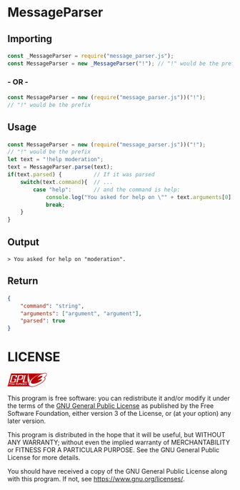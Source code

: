 # MessageParser
## Importing
```js
const _MessageParser = require("message_parser.js");
const MessageParser = new _MessageParser("!"); // "!" would be the prefix
```
### **- OR -**
```js
const MessageParser = new (require("message_parser.js"))("!"); 
// "!" would be the prefix
```
## Usage
```js
const MessageParser = new (require("message_parser.js"))("!"); 
// "!" would be the prefix
let text = "!help moderation";
text = MessageParser.parse(text);
if(text.parsed) {          // If it was parsed
    switch(text.command){  // ...
        case "help":       // and the command is help:
            console.log("You asked for help on \"" + text.arguments[0] + "\".");
            break;
    }
}
```
## Output
```
> You asked for help on "moderation".
```
## Return
```json
{
    "command": "string",
    "arguments": ["argument", "argument"],
    "parsed": true
}
```

# LICENSE
![gnu-logo](logos/gplv3-88x31.png)

This program is free software: you can redistribute it and/or modify
it under the terms of the [GNU General Public License](https://github.com/NeutronX-dev/ws.js/blob/main/LICENSE) as published by
the Free Software Foundation, either version 3 of the License, or
(at your option) any later version.

This program is distributed in the hope that it will be useful,
but WITHOUT ANY WARRANTY; without even the implied warranty of
MERCHANTABILITY or FITNESS FOR A PARTICULAR PURPOSE. See the
GNU General Public License for more details.

You should have received a copy of the GNU General Public License
along with this program. If not, see <https://www.gnu.org/licenses/>.